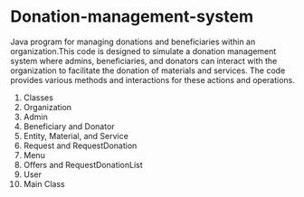 # Donation-management-system
Java program for managing donations and beneficiaries within an organization.This code is designed to simulate a donation management system where admins, beneficiaries, and donators can interact with the organization to facilitate the donation of materials and services. The code provides various methods and interactions for these actions and operations.
   1. Classes
   2. Organization
   3. Admin
   4. Beneficiary and Donator
   5. Entity, Material, and Service
   6. Request and RequestDonation
   7. Menu
   8. Offers and RequestDonationList
   9. User
   10. Main Class
      

